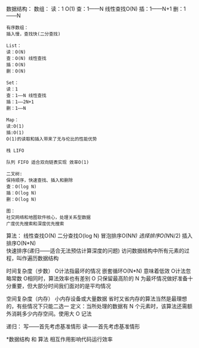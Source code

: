 数据结构：
	数组：
	读：1 O(1)
	查：1——N 线性查找O(N)
	插：1——N+1
	删：1——N
	
	有序数组：
	插入慢，查找快(二分查找)
	
	List：
	读：O(N)
	查：O(N) 线性查找
	插：O(N)
	删：O(N)

	Set：
	读：1
	查：1——N 线性查找
	插：1——2N+1
	删：1——N
	
	Map：
	读:O(1)
	插:O(1)
	O(1)的读取和插入带来了无与伦比的性能优势
	
	栈 LIFO
	
	队列 FIFO 适合双向链表实现 效率O(1)
	
	二叉树:
	保持顺序，快速查找、插入和删除
	查：O(log N)
	插：O(log N)
	删：O(log N)
	
	图：
	社交网络和地图软件核心，处理关系型数据
	广度优先搜索和深度优先搜索


算法：
	线性查找O(N)
	二分查找O(log N)
	冒泡排序O(N*N)
	选择排序O(N*N/2)
	插入排序O(N*N)	
	快速排序(递归——适合无法预估计算深度的问题)
	访问数据结构中所有元素的过程，叫作遍历数据结构


时间复杂度（步数）
	O计法指最坏的情况
	嵌套循环O(N*N) 意味着低效
	O计法忽略常数 O相同时，算法效率也有差别
	O 只保留最高阶的 N
	为最坏情况做好准备十分重要，但大部分时间我们面对的是平均情况
	
空间复杂度（内存）
	小内存设备或大量数据
	省时又省内存的算法当然是最理想的，有些情况下只能二选一
	定义：当所处理的数据有 N 个元素时，该算法还需额外消耗多少内存空间。使用大 O 记法
	

递归：
	写——首先考虑基准情形
	读——首先考虑基准情形


*数据结构  和  算法  相互作用影响代码运行效率